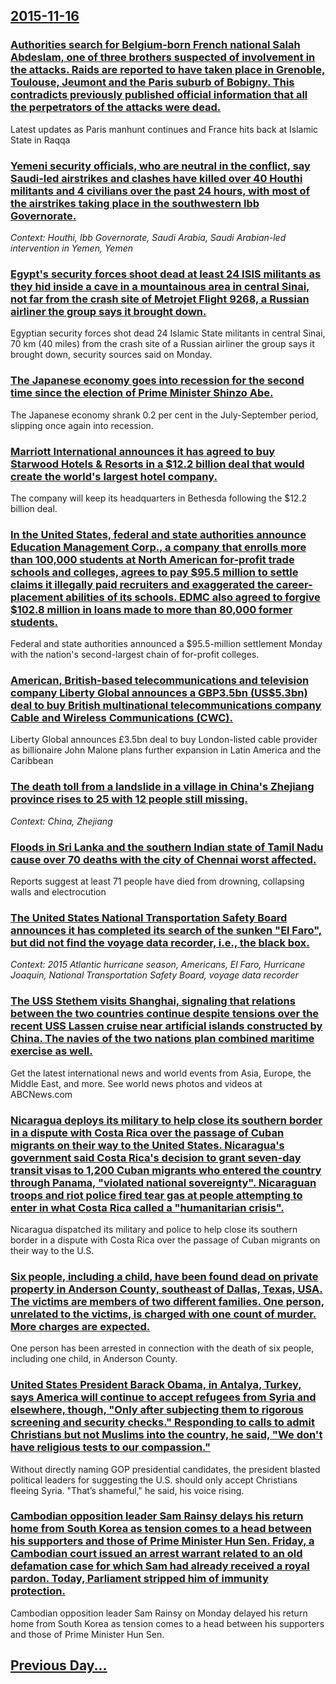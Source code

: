 ## [2015-11-16](/news/2015/11/16/index.md)

### [Authorities search for Belgium-born French national Salah Abdeslam, one of three brothers suspected of involvement in the attacks. Raids are reported to have taken place in Grenoble, Toulouse, Jeumont and the Paris suburb of Bobigny. This contradicts previously published official information that all the perpetrators of the attacks were dead. ](/news/2015/11/16/authorities-search-for-belgium-born-french-national-salah-abdeslam-one-of-three-brothers-suspected-of-involvement-in-the-attacks-raids-are.md)
Latest updates as Paris manhunt continues and France hits back at Islamic State in Raqqa

### [Yemeni security officials, who are neutral in the conflict, say Saudi-led airstrikes and clashes have killed over 40 Houthi militants and 4 civilians over the past 24 hours, with most of the airstrikes taking place in the southwestern Ibb Governorate. ](/news/2015/11/16/yemeni-security-officials-who-are-neutral-in-the-conflict-say-saudi-led-airstrikes-and-clashes-have-killed-over-40-houthi-militants-and-4.md)
_Context: Houthi, Ibb Governorate, Saudi Arabia, Saudi Arabian-led intervention in Yemen, Yemen_

### [Egypt's security forces shoot dead at least 24 ISIS militants as they hid inside a cave in a mountainous area in central Sinai, not far from the crash site of Metrojet Flight 9268, a Russian airliner the group says it brought down. ](/news/2015/11/16/egypt-s-security-forces-shoot-dead-at-least-24-isis-militants-as-they-hid-inside-a-cave-in-a-mountainous-area-in-central-sinai-not-far-from.md)
Egyptian security forces shot dead 24 Islamic State militants in central Sinai, 70 km (40 miles) from the crash site of a Russian airliner the group says it brought down, security sources said on Monday.

### [The Japanese economy goes into recession for the second time since the election of Prime Minister Shinzo Abe. ](/news/2015/11/16/the-japanese-economy-goes-into-recession-for-the-second-time-since-the-election-of-prime-minister-shinzo-abe.md)
The Japanese economy shrank 0.2 per cent in the July-September period, slipping once again into recession.

### [Marriott International announces it has agreed to buy Starwood Hotels & Resorts in a $12.2 billion deal that would create the world's largest hotel company. ](/news/2015/11/16/marriott-international-announces-it-has-agreed-to-buy-starwood-hotels-resorts-in-a-12-2-billion-deal-that-would-create-the-worldas-larg.md)
The company will keep its headquarters in Bethesda following the $12.2 billion deal.

### [In the United States, federal and state authorities announce Education Management Corp., a company that enrolls more than 100,000 students at North American for-profit trade schools and colleges, agrees to pay $95.5 million to settle claims it illegally paid recruiters and exaggerated the career-placement abilities of its schools. EDMC also agreed to forgive $102.8 million in loans made to more than 80,000 former students. ](/news/2015/11/16/in-the-united-states-federal-and-state-authorities-announce-education-management-corp-a-company-that-enrolls-more-than-100-000-students-a.md)
Federal and state authorities announced a $95.5-million settlement Monday with the nation&apos;s second-largest chain of for-profit colleges.

### [American, British-based telecommunications and television company Liberty Global announces a GBP3.5bn (US$5.3bn) deal to buy British multinational telecommunications company Cable and Wireless Communications (CWC). ](/news/2015/11/16/american-british-based-telecommunications-and-television-company-liberty-global-announces-a-agbp3-5bn-us-5-3bn-deal-to-buy-british-multin.md)
Liberty Global announces &pound;3.5bn deal to buy London-listed cable provider as billionaire John Malone plans further expansion in Latin America and the Caribbean

### [The death toll from a landslide in a village in China's Zhejiang province rises to 25 with 12 people still missing. ](/news/2015/11/16/the-death-toll-from-a-landslide-in-a-village-in-china-s-zhejiang-province-rises-to-25-with-12-people-still-missing.md)
_Context: China, Zhejiang_

### [ Floods in Sri Lanka and the southern Indian state of Tamil Nadu cause over 70 deaths with the city of Chennai worst affected. ](/news/2015/11/16/floods-in-sri-lanka-and-the-southern-indian-state-of-tamil-nadu-cause-over-70-deaths-with-the-city-of-chennai-worst-affected.md)
Reports suggest at least 71 people have died from drowning, collapsing walls and electrocution

### [The United States National Transportation Safety Board announces it has completed its search of the sunken "El Faro", but did not find the voyage data recorder, i.e., the black box. ](/news/2015/11/16/the-united-states-national-transportation-safety-board-announces-it-has-completed-its-search-of-the-sunken-el-faro-but-did-not-find-the-v.md)
_Context: 2015 Atlantic hurricane season, Americans, El Faro, Hurricane Joaquin, National Transportation Safety Board, voyage data recorder_

### [The USS Stethem visits Shanghai, signaling that relations between the two countries continue despite tensions over the recent USS Lassen cruise near artificial islands constructed by China. The navies of the two nations plan combined maritime exercise as well. ](/news/2015/11/16/the-uss-stethem-visits-shanghai-signaling-that-relations-between-the-two-countries-continue-despite-tensions-over-the-recent-uss-lassen-cru.md)
Get the latest international news and world events from Asia, Europe, the Middle East, and more. See world news photos and videos at ABCNews.com

### [Nicaragua deploys its military to help close its southern border in a dispute with Costa Rica over the passage of Cuban migrants on their way to the United States. Nicaragua's government said Costa Rica's decision to grant seven-day transit visas to 1,200 Cuban migrants who entered the country through Panama, "violated national sovereignty". Nicaraguan troops and riot police fired tear gas at people attempting to enter in what Costa Rica called a "humanitarian crisis". ](/news/2015/11/16/nicaragua-deploys-its-military-to-help-close-its-southern-border-in-a-dispute-with-costa-rica-over-the-passage-of-cuban-migrants-on-their-wa.md)
Nicaragua dispatched its military and police to help close its southern border in a dispute with Costa Rica over the passage of Cuban migrants on their way to the U.S.

### [Six people, including a child, have been found dead on private property in Anderson County, southeast of Dallas, Texas, USA. The victims are members of two different families. One person, unrelated to the victims, is charged with one count of murder. More charges are expected. ](/news/2015/11/16/six-people-including-a-child-have-been-found-dead-on-private-property-in-anderson-county-southeast-of-dallas-texas-usa-the-victims-are.md)
One person has been arrested in connection with the death of six people, including one child, in Anderson County.

### [United States President Barack Obama, in Antalya, Turkey, says America will continue to accept refugees from Syria and elsewhere, though, "Only after subjecting them to rigorous screening and security checks." Responding to calls to admit Christians but not Muslims into the country, he said, "We don't have religious tests to our compassion." ](/news/2015/11/16/united-states-president-barack-obama-in-antalya-turkey-says-america-will-continue-to-accept-refugees-from-syria-and-elsewhere-though-o.md)
Without directly naming GOP presidential candidates, the president blasted political leaders for suggesting the U.S. should only accept Christians fleeing Syria. &quot;That&rsquo;s shameful,&quot; he said, his voice rising.

### [Cambodian opposition leader Sam Rainsy delays his return home from South Korea as tension comes to a head between his supporters and those of Prime Minister Hun Sen. Friday, a Cambodian court issued an arrest warrant related to an old defamation case for which Sam had already received a royal pardon. Today, Parliament stripped him of immunity protection. ](/news/2015/11/16/cambodian-opposition-leader-sam-rainsy-delays-his-return-home-from-south-korea-as-tension-comes-to-a-head-between-his-supporters-and-those-o.md)
Cambodian opposition leader Sam Rainsy on Monday delayed his return home from South Korea as tension comes to a head between his supporters and those of Prime Minister Hun Sen.

## [Previous Day...](/news/2015/11/15/index.md)


